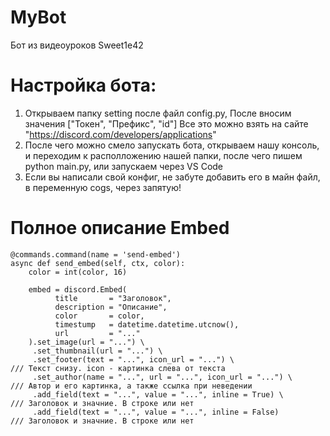 # MyBot
Бот из видеоуроков Sweet1e42

# Настройка бота:
 1. Открываем папку setting после файл config.py, После вносим значения ["Токен", "Префикс", "id"] Все это можно взять на сайте "https://discord.com/developers/applications"
 2. После чего можно смело запускать бота, открываем нашу консоль, и переходим к располложению нашей папки, после чего пишем python main.py, или запускаем через VS Code
 3. Если вы написали свой конфиг, не забуте добавить его в майн файл, в переменную cogs, через запятую!


# Полное описание Embed

    @commands.command(name = 'send-embed')
    async def send_embed(self, ctx, color):
        color = int(color, 16)

        embed = discord.Embed(
              title       = "Заголовок",
              description = "Описание",
              color       = color,
              timestump   = datetime.datetime.utcnow(),
              url         = "..."
        ).set_image(url = "...") \
         .set_thumbnail(url = "...") \
         .set_footer(text = "...", icon_url = "...") \                  /// Текст снизу. icon - картинка слева от текста
         .set_author(name = "...", url = "...", icon_url = "...") \     /// Автор и его картинка, а также ссылка при неведении
         .add_field(text = "...", value = "...", inline = True) \       /// Заголовок и значние. В строке или нет
         .add_field(text = "...", value = "...", inline = False)        /// Заголовок и значние. В строке или нет
